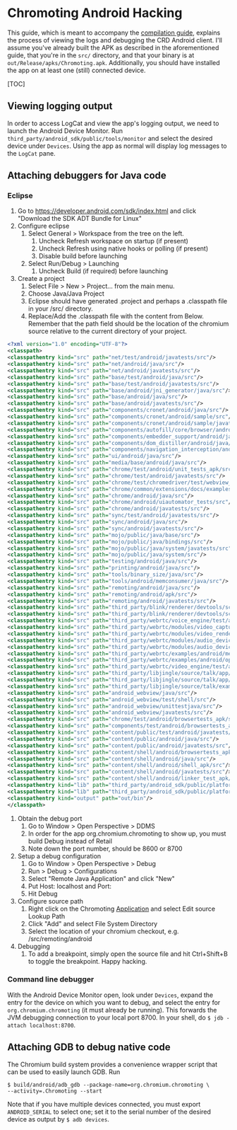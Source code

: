 # Chromoting Android Hacking

This guide, which is meant to accompany the
[compilation guide](old_chromoting_build_instructions.md), explains the process of
viewing the logs and debugging the CRD Android client. I'll assume you've
already built the APK as described in the aforementioned guide, that you're in
the `src/` directory, and that your binary is at
`out/Release/apks/Chromoting.apk`. Additionally, you should have installed the
app on at least one (still) connected device.

[TOC]

## Viewing logging output

In order to access LogCat and view the app's logging output, we need to launch
the Android Device Monitor. Run `third_party/android_sdk/public/tools/monitor`
and select the desired device under `Devices`. Using the app as normal will
display log messages to the `LogCat` pane.

## Attaching debuggers for Java code

### Eclipse

1.  Go to https://developer.android.com/sdk/index.html and click "Download the
    SDK ADT Bundle for Linux"
1.  Configure eclipse
    1.  Select General > Workspace from the tree on the left.
        1.  Uncheck Refresh workspace on startup (if present)
        1.  Uncheck Refresh using native hooks or polling (if present)
        1.  Disable build before launching
    1.  Select Run/Debug > Launching
        1.  Uncheck Build (if required) before launching
1. Create a project
    1.  Select File > New > Project... from the main menu.
    1.  Choose Java/Java Project
    1.  Eclipse should have generated .project and perhaps a .classpath file in
        your <project root>/src/ directory.
    1.  Replace/Add the .classpath file with the content from Below. Remember
        that the path field should be the location of the chromium source
        relative to the current directory of your project.

```xml
<?xml version="1.0" encoding="UTF-8"?>
<classpath>
<classpathentry kind="src" path="net/test/android/javatests/src"/>
<classpathentry kind="src" path="net/android/java/src"/>
<classpathentry kind="src" path="net/android/javatests/src"/>
<classpathentry kind="src" path="base/test/android/java/src"/>
<classpathentry kind="src" path="base/test/android/javatests/src"/>
<classpathentry kind="src" path="base/android/jni_generator/java/src"/>
<classpathentry kind="src" path="base/android/java/src"/>
<classpathentry kind="src" path="base/android/javatests/src"/>
<classpathentry kind="src" path="components/cronet/android/java/src"/>
<classpathentry kind="src" path="components/cronet/android/sample/src"/>
<classpathentry kind="src" path="components/cronet/android/sample/javatests/src"/>
<classpathentry kind="src" path="components/autofill/core/browser/android/java/src"/>
<classpathentry kind="src" path="components/embedder_support/android/java/src"/>
<classpathentry kind="src" path="components/dom_distiller/android/java/src"/>
<classpathentry kind="src" path="components/navigation_interception/android/java/src"/>
<classpathentry kind="src" path="ui/android/java/src"/>
<classpathentry kind="src" path="media/base/android/java/src"/>
<classpathentry kind="src" path="chrome/test/android/unit_tests_apk/src"/>
<classpathentry kind="src" path="chrome/test/android/javatests/src"/>
<classpathentry kind="src" path="chrome/test/chromedriver/test/webview_shell/java/src"/>
<classpathentry kind="src" path="chrome/common/extensions/docs/examples/extensions/irc/servlet/src"/>
<classpathentry kind="src" path="chrome/android/java/src"/>
<classpathentry kind="src" path="chrome/android/uiautomator_tests/src"/>
<classpathentry kind="src" path="chrome/android/javatests/src"/>
<classpathentry kind="src" path="sync/test/android/javatests/src"/>
<classpathentry kind="src" path="sync/android/java/src"/>
<classpathentry kind="src" path="sync/android/javatests/src"/>
<classpathentry kind="src" path="mojo/public/java/base/src"/>
<classpathentry kind="src" path="mojo/public/java/bindings/src"/>
<classpathentry kind="src" path="mojo/public/java/system/javatests/src"/>
<classpathentry kind="src" path="mojo/public/java/system/src"/>
<classpathentry kind="src" path="testing/android/java/src"/>
<classpathentry kind="src" path="printing/android/java/src"/>
<classpathentry kind="src" path="tools/binary_size/java/src"/>
<classpathentry kind="src" path="tools/android/memconsumer/java/src"/>
<classpathentry kind="src" path="remoting/android/java/src"/>
<classpathentry kind="src" path="remoting/android/apk/src"/>
<classpathentry kind="src" path="remoting/android/javatests/src"/>
<classpathentry kind="src" path="third_party/blink/renderer/devtools/scripts/jsdoc-validator/src"/>
<classpathentry kind="src" path="third_party/blink/renderer/devtools/scripts/compiler-runner/src"/>
<classpathentry kind="src" path="third_party/webrtc/voice_engine/test/android/android_test/src"/>
<classpathentry kind="src" path="third_party/webrtc/modules/video_capture/android/java/src"/>
<classpathentry kind="src" path="third_party/webrtc/modules/video_render/android/java/src"/>
<classpathentry kind="src" path="third_party/webrtc/modules/audio_device/test/android/audio_device_android_test/src"/>
<classpathentry kind="src" path="third_party/webrtc/modules/audio_device/android/java/src"/>
<classpathentry kind="src" path="third_party/webrtc/examples/android/media_demo/src"/>
<classpathentry kind="src" path="third_party/webrtc/examples/android/opensl_loopback/src"/>
<classpathentry kind="src" path="third_party/webrtc/video_engine/test/auto_test/android/src"/>
<classpathentry kind="src" path="third_party/libjingle/source/talk/app/webrtc/java/src"/>
<classpathentry kind="src" path="third_party/libjingle/source/talk/app/webrtc/javatests/src"/>
<classpathentry kind="src" path="third_party/libjingle/source/talk/examples/android/src"/>
<classpathentry kind="src" path="android_webview/java/src"/>
<classpathentry kind="src" path="android_webview/test/shell/src"/>
<classpathentry kind="src" path="android_webview/unittestjava/src"/>
<classpathentry kind="src" path="android_webview/javatests/src"/>
<classpathentry kind="src" path="chrome/test/android/browsertests_apk/src"/>
<classpathentry kind="src" path="components/test/android/browsertests_apk/src"/>
<classpathentry kind="src" path="content/public/test/android/javatests/src"/>
<classpathentry kind="src" path="content/public/android/java/src"/>
<classpathentry kind="src" path="content/public/android/javatests/src"/>
<classpathentry kind="src" path="content/shell/android/browsertests_apk/src"/>
<classpathentry kind="src" path="content/shell/android/java/src"/>
<classpathentry kind="src" path="content/shell/android/shell_apk/src"/>
<classpathentry kind="src" path="content/shell/android/javatests/src"/>
<classpathentry kind="src" path="content/shell/android/linker_test_apk/src"/>
<classpathentry kind="lib" path="third_party/android_sdk/public/platforms/android-27/data/layoutlib.jar"/>
<classpathentry kind="lib" path="third_party/android_sdk/public/platforms/android-27/android.jar"/>
<classpathentry kind="output" path="out/bin"/>
</classpath>
```

1.  Obtain the debug port
    1.  Go to Window > Open Perspective > DDMS
    1.  In order for the app org.chromium.chromoting to show up, you must build
        Debug instead of Retail
    1.  Note down the port number, should be 8600 or 8700
1.  Setup a debug configuration
    1.  Go to Window > Open Perspective > Debug
    1.  Run > Debug > Configurations
    1.  Select "Remote Java Application" and click "New"
    1.  Put Host: localhost and Port: <the port from DDMS>
    1.  Hit Debug
1.  Configure source path
    1.  Right click on the Chromoting [Application](Remoting.md) and select Edit
        source Lookup Path
    1.  Click "Add" and select File System Directory
    1.  Select the location of your chromium checkout,
        e.g. <project root>/src/remoting/android
1.  Debugging
    1.  To add a breakpoint, simply open the source file and hit Ctrl+Shift+B to
        toggle the breakpoint. Happy hacking.

### Command line debugger

With the Android Device Monitor open, look under `Devices`, expand the entry for
the device on which you want to debug, and select the entry for
`org.chromium.chromoting` (it must already be running). This forwards the JVM
debugging connection to your local port 8700.  In your shell, do `$ jdb -attach
localhost:8700`.

## Attaching GDB to debug native code

The Chromium build system provides a convenience wrapper script that can be used
to easily launch GDB. Run

```shell
$ build/android/adb_gdb --package-name=org.chromium.chromoting \
--activity=.Chromoting --start
```

Note that if you have multiple devices connected, you must export
`ANDROID_SERIAL` to select one; set it to the serial number of the desired
device as output by `$ adb devices`.
